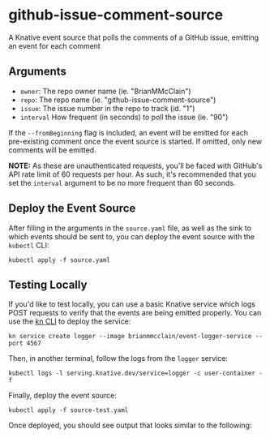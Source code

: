 github-issue-comment-source
===

A Knative event source that polls the comments of a GitHub issue, emitting an event for each comment

Arguments
---
- `owner`: The repo owner name (ie. "BrianMMcClain")
- `repo`: The repo name (ie. "github-issue-comment-source")
- `issue`: The issue number in the repo to track (id. "1")
- `interval` How frequent (in seconds) to poll the issue (ie. "90")

If the `--fromBeginning` flag is included, an event will be emitted for each pre-existing comment once the event source is started. If omitted, only new comments will be emitted.

**NOTE:** As these are unauthenticated requests, you'll be faced with GitHub's API rate limit of 60 requests per hour. As such, it's recommended that you set the `interval` argument to be no more frequent than 60 seconds.

Deploy the Event Source
---

After filling in the arguments in the `source.yaml` file, as well as the sink to which events should be sent to, you can deploy the event source with the `kubectl` CLI:

```
kubectl apply -f source.yaml
```

Testing Locally
---

If you'd like to test locally, you can use a basic Knative service which logs POST requests to verify that the events are being emitted properly. You can use the [kn CLI](https://knative.dev/development/client/install-kn/) to deploy the service:

```
kn service create logger --image brianmmcclain/event-logger-service --port 4567
```

Then, in another terminal, follow the logs from the `logger` service:

```
kubectl logs -l serving.knative.dev/service=logger -c user-container -f
```

Finally, deploy the event source:

```
kubectl apply -f source-test.yaml
```
Once deployed, you should see output that looks similar to the following:

```

```